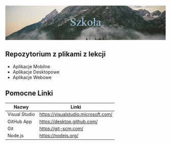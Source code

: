 ![Szkoła](resources/Szko%C5%82a.png)

## Repozytorium z plikami z lekcji
- Aplikacje Mobilne
- Aplikacje Desktopowe
- Aplikacje Webowe


## Pomocne Linki
| Nazwy | Linki |
| ------ | ------ |
| Visual Studio | https://visualstudio.microsoft.com/ |
| GitHub App | https://desktop.github.com/ |
| Git | https://git-scm.com/ |
| Node.js | https://nodejs.org/ |
